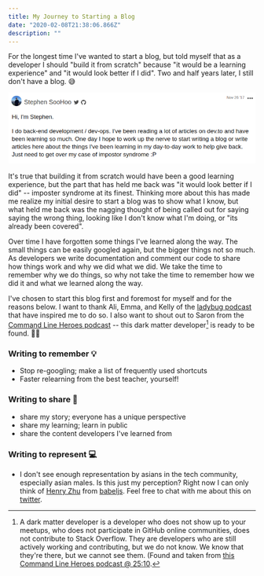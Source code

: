 ```yaml
---
title: My Journey to Starting a Blog
date: "2020-02-08T21:38:06.866Z"
description: ""
---
```


For the longest time I've wanted to start a blog, but told myself that as a developer I should "build it from scratch" because "it would be a learning experience" and "it would look better if I did". Two and half years later, I still don't have a blog. 😅

![dev.to post](./dev_to_post.png)

It's true that building it from scratch would have been a good learning experience, but the part that has held me back was "it would look better if I did" -- imposter syndrome at its finest. Thinking more about this has made me realize my initial desire to start a blog was to show what I know, but what held me back was the nagging thought of being called out for saying saying the wrong thing, looking like I don't know what I'm doing, or "its already been covered".

Over time I have forgotten some things I've learned along the way. The small things can be easily googled again, but the bigger things not so much. As developers we write documentation and comment our code to share how things work and why we did what we did. We take the time to remember why we do things, so why not take the time to remember how we did it and what we learned along the way.

I've chosen to start this blog first and foremost for myself and for the reasons below. I want to thank Ali, Emma, and Kelly of the [ladybug podcast](https://www.ladybug.dev) that have inspired me to do so. I also want to shout out to Saron from the [Command Line Heroes podcast](https://www.redhat.com/en/command-line-heroes) -- this dark matter developer[^1] is ready to be found. 👨‍🚀

### Writing to remember 💡
- Stop re-googling; make a list of frequently used shortcuts
- Faster relearning from the best teacher, yourself!

### Writing to share 👋
- share my story; everyone has a unique perspective
- share my learning; learn in public
- share the content developers I've learned from

### Writing to represent 💻
- I don't see enough representation by asians in the tech community, especially asian males. Is this just my perception? Right now I can only think of [Henry Zhu](https://www.henryzoo.com) from [babeljs](https://babeljs.io/). Feel free to chat with me about this on [twitter](https://twitter.com/soohoowoohoo).

[^1]: A dark matter developer is a developer who does not show up to your meetups, who does not participate in GitHub online communities, does not contribute to Stack Overflow. They are developers who are still actively working and contributing, but we do not know. We know that they're there, but we cannot see them. (Found and taken from [this Command Line Heroes podcast @ 25:10](https://www.redhat.com/en/command-line-heroes/season-2/developer-advocacy-roundtable).
